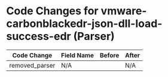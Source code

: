 # Code Changes for vmware-carbonblackedr-json-dll-load-success-edr (Parser)

| Code Change | Field Name | Before | After |
|-------------|------------|--------|-------|
| removed_parser | N/A |  | N/A |